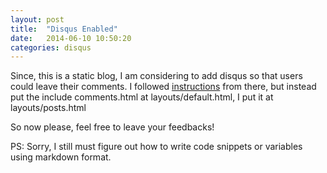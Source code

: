 ```yaml
---
layout: post
title:  "Disqus Enabled"
date:   2014-06-10 10:50:20
categories: disqus
---
```


Since, this is a static blog, I am considering to add disqus so that users could leave their comments. I followed [instructions](http://joshualande.com/jekyll-github-pages-poole/) from there, but instead put the include comments.html at layouts/default.html, I put it at layouts/posts.html

So now please, feel free to leave your feedbacks! 

PS: Sorry, I still must figure out how to write code snippets or variables using markdown format.
